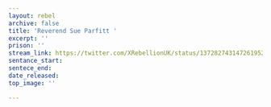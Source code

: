 ```yaml
---
layout: rebel
archive: false
title: 'Reverend Sue Parfitt '
excerpt: ''
prison: ''
stream_link: https://twitter.com/XRebellionUK/status/1372827431472619521
sentance_start:
sentece_end:
date_released:
top_image: ''

---
```

